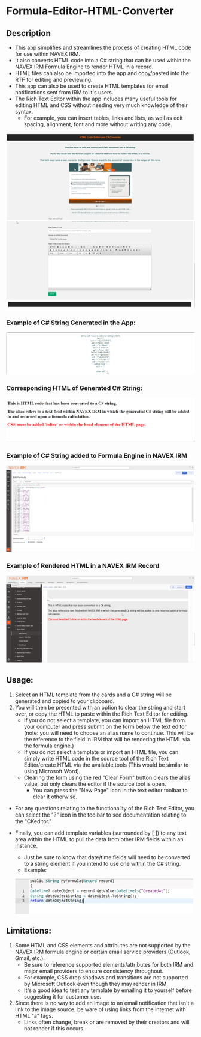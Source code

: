 # Formula-Editor-HTML-Converter

## Description 
- This app simplifies and streamlines the process of creating HTML code for use within NAVEX IRM. 
- It also converts HTML code into a C# string that can be used within the NAVEX IRM Formula Engine to render HTML in a record. 
- HTML files can also be imported into the app and copy/pasted into the RTF for editing and previewing.
- This app can also be used to create HTML templates for email notifications sent from IRM to it's users. 
- The Rich Text Editor within the app includes many useful tools for editing HTML and CSS without needing very much knowledge of their syntax. 
    - For example, you can insert tables, links and lists, as well as edit spacing, alignment, font and more without writing any code.  

![App](/App%20Home%201.png)
![App Continued](/App%20Home%202.png) 

### Example of C# String Generated in the App:
![C# String Generated in App](/C%23%20String%20Generated%20by%20app.png)

### Corresponding HTML of Generated C# String:
![HTML Output](/HTML%20output.png) 

### Example of C# String added to Formula Engine in NAVEX IRM
![Converted C# in Formula Engine](/Converted%20C%23%20in%20Formula%20Engine.png) 

### Example of Rendered HTML in a NAVEX IRM Record
![HTML in IRM Record](/HTML%20in%20IRM%20record.png)

## Usage: 
1. Select an HTML template from the cards and a C# string will be generated and copied to your clipboard. 
2. You will then be presented with an option to clear the string and start over, or copy the HTML to paste within the Rich Text Editor for editing. 
    - If you do not select a template, you can import an HTML file from your computer and press submit on the form below the text editor (note: you will need to choose an alias name to continue. This will be the reference to the field in IRM that will be rendering the HTML via the formula engine.) 
    - If you do not select a template or import an HTML file, you can simply write HTML code in the source tool of the Rich Text Editor/create HTML via the available tools (This would be similar to using Microsoft Word). 
    - Clearing the form using the red "Clear Form" button clears the alias value, but only clears the editor if the source tool is open. 
        - You can press the "New Page" icon in the text editor toolbar to clear it otherwise. 
- For any questions relating to the functionality of the Rich Text Editor, you can select the "?" icon in the toolbar to see documentation relating to the "CKeditor." 
- Finally, you can add template variables (surrounded by [ ]) to any text area within the HTML to pull the data from other IRM fields within an instance. 
    - Just be sure to know that date/time fields will need to be converted to a string element if you intend to use one within the C# string. 
    - Example: 

    ![Date/Time variable to String Variable Example](/date%20to%20string.png)

## Limitations:
1. Some HTML and CSS elements and attributes are not supported by the NAVEX IRM formula engine or certain email service providers (Outlook, Gmail, etc.). 
    - Be sure to reference supported elements/attributes for both IRM and major email providers to ensure consistency throughout. 
    - For example, CSS drop shadows and transitions are not supported by Microsoft Outlook even though they may render in IRM. 
    - It's a good idea to test any template by emailing it to yourself before suggesting it for customer use.
2. Since there is no way to add an image to an email notification that isn't a link to the image source, be ware of using links from the internet with HTML "a" tags. 
    - Links often change, break or are removed by their creators and will not render if this occurs.
